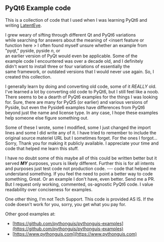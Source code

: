 ## PyQt6 Example code

This is a collection of code that I used when I was learning PyQt6
and writing [LatentEye](https://github.com/AnotherWorkingNerd/LatentEye).

I grew weary of sifting through different Qt and PyQt6 variations  
while searching for answers about the meaning of \<insert feature or function here \>
I often found  myself unsure whether an example from "pyqt," pyside, pyside *n*, or  
an earlier version of PyQt would even be applicable. Some of the  
example code I encountered was over a decade old, and I definitely  
didn't want to install three or four variations of essentially the  
same framework, or outdated versions that I would never use again. 
So, I created this collection.

I generally learn by doing and converting old code, some of it *REALLY* 
old. I've learned a lot by converting old code to PyQt6, but I still 
feel like a noob. There seems to be a dearth of PyQt6 examples for the 
things I was looking for. Sure, there are many for PyQt5 (or earlier) 
and various versions of Pyside, but even the Pyside6 examples have 
differences from PyQt6 beyond just the name and license type. In any 
case, I hope these examples help someone else figure something out.

Some of these I wrote, some I modified, some I just changed the import lines
and some I did write any of it. I have tried to remember to include the original 
source materiel URL but I sometimes forget. For the ones I forgot... 
Sorry, Thank you for making it publicly available. I appreciate your time and
code that helped me learn this stuff.

I have no doubt some of this maybe all of this could be written better 
but it served ***MY*** purposes, yours is likely different. Further 
this is for all intents and purposes just test code not production code.
--- code that helped me understand something. If you feel
the need to point a better way to code something, Great. Or an example I
don't have, even better. Send me a PR. But I request only working, commented, 
os-agnostic PyQt6 code. I value readability over conciseness for examples.

One other thing, I'm not Tech Support. This code is provided AS IS.
If the code doesn't work for you, sorry, you get what you pay for.

Other good examples at:
- [https://github.com/pythonguis/pythonguis-examples](https://github.com/pythonguis/pythonguis-examples)
- [https://www.pythonguis.com](https://www.pythonguis.com)
